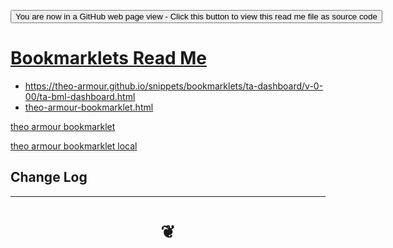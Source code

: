 <span style=display:none; >[You are now in a GitHub source code view - click this link to view Read Me file as a web page]( https://theo-armour.github.io/#snippets/bookmarklets/README.md "View file as a web page." ) </span>

<div><input type=button onclick="window.location.href='https://github.com/theo-armour/theo-armour.github.io/blob/master/snippets/bookmarklets/README.md'";
value='You are now in a GitHub web page view - Click this button to view this read me file as source code' ></div>

# [Bookmarklets Read Me]( #snippets/bookmarklets/README.md )

<!--
<iframe src=https://theo-armour.github.io/snippets/0-templates/basic-html.html width=100% height=500px >Iframes are not viewable in GitHub source code views</iframe>

## Full Screen: [https://]( https://theo-armour.github.io/snippets/0-templates/index.html )
-->

* https://theo-armour.github.io/snippets/bookmarklets/ta-dashboard/v-0-00/ta-bml-dashboard.html
* [theo-armour-bookmarklet.html]( snippets/bookmarklets/theo-armour-bookmarklet.html )


<a href = "JavaScript:( function(){
const script=document.head.appendChild( document.createElement( 'script' ) );
script.src='https://rawgit.com/theo-armour/theo-armour.github.io/master/snippets/bookmarklets/theo-armour-bookmarklet.js'; } )()" >
	theo armour bookmarklet
</a>

<a href = "JavaScript:( () => {
const script=document.head.appendChild( document.createElement( 'script' ) );
script.src='snippets/bookmarklets/theo-armour-bookmarklet.js'; } )()" >
	theo armour bookmarklet local
</a>




## Change Log


***

# <center title="hello!" ><a href=javascript:window.scrollTo(0,0); style=text-decoration:none; > ❦ </a></center>
